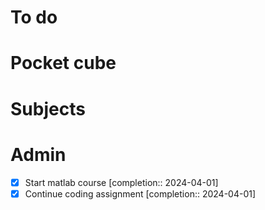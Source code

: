 # To do

# Pocket cube

# Subjects

# Admin
- [x] Start matlab course  [completion:: 2024-04-01]
- [x] Continue coding assignment  [completion:: 2024-04-01]